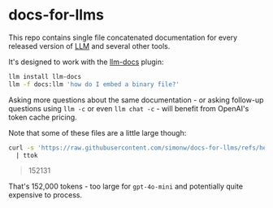# docs-for-llms

This repo contains single file concatenated documentation for every released version of [LLM](https://llm.datasette.io/) and several other tools.

It's designed to work with the [llm-docs](https://github.com/simonw/llm-docs) plugin:

```bash
llm install llm-docs
llm -f docs:llm 'how do I embed a binary file?'
```
Asking more questions about the same documentation - or asking follow-up questions using `llm -c` or even `llm chat -c` - will benefit from OpenAI's token cache pricing.

Note that some of these files are a little large though:

```bash
curl -s 'https://raw.githubusercontent.com/simonw/docs-for-llms/refs/heads/main/datasette/1.0a16.txt' \
  | ttok
```
> 152131

That's 152,000 tokens - too large for `gpt-4o-mini` and potentially quite expensive to process.
